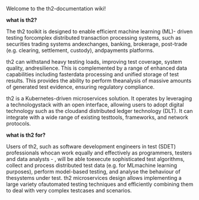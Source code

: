 Welcome to the th2-documentation wiki!


**what is th2?**

The th2 toolkit is designed to enable efficient machine learning (ML)- driven testing forcomplex distributed transaction processing systems, such as securities trading systems andexchanges, banking, brokerage, post-trade (e.g. clearing, settlement, custody), andpayments platforms.

th2 can withstand heavy testing loads, improving test coverage, system quality, andresilience. This is complemented by a range of enhanced data capabilities including fasterdata processing and unified storage of test results. This provides the ability to perform theanalysis of massive amounts of generated test evidence, ensuring regulatory compliance.

th2 is a Kubernetes-driven microservices solution. It operates by leveraging a technologystack with an open interface, allowing users to adopt digital technology such as the cloudand distributed ledger technology (DLT). It can integrate with a wide range of existing testtools, frameworks, and network protocols.

**what is th2 for?**

Users of th2, such as software development engineers in test (SDET) professionals whocan work equally and effectively as programmers, testers and data analysts - , will be able toexecute sophisticated test algorithms, collect and process distributed test data (e.g. for MLmachine learning purposes), perform model-based testing, and analyse the behaviour of thesystems under test. th2 microservices design allows implementing a large variety ofautomated testing techniques and efficiently combining them to deal with very complex testcases and scenarios.
